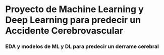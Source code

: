 # Proyecto de Machine Learning y Deep Learning para predecir un Accidente Cerebrovascular
### EDA y modelos de ML y DL para predecir un derrame cerebral
